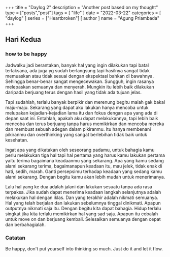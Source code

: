 +++
title = "Daylog 2"
description = "Another post based on my thought"
type = ["posts","post"]
tags = [
    "life"
]
date = "2022-03-22"
categories = [
    "daylog"
]
series = ["Heartbroken"]
[ author ]
  name = "Agung Priambada"
+++

## Hari Kedua
### how to be happy

Jadwalku jadi berantakan, banyak hal yang ingin dilakukan tapi batal terlaksana, ada juga yg sudah berlangsung tapi hasilnya sangat tidak memuaskan atau tidak sesuai dengan ekspektasi bahkan di bawahnya. Sehingga benar-benar sangat mengecewakan. Sungguh, ingin rasanya melepaskan semuanya dan menyerah. Mungkin itu lebih baik dilakukan daripada berjuang terus dengan hasil yang tidak ada tujuan jelas. 

Tapi sudahlah, terlalu banyak berpikir dan merenung begitu malah gak bakal maju-maju. Sekarang yang dapat aku lakukan hanya mencoba untuk melupakan kejadian-kejadian lama itu dan fokus dengan apa yang ada di depan saat ini. Entahlah, apakah aku dapat melakukannya, tapi lebih baik mencoba dan terus berjuang tanpa harus memikirkan dan mencoba mereka dan membuat sebuah adegan dalam pikiranmu. Itu hanya membenani pikiranmu dan overthinking yang sangat berlebihan tidak baik untuk kesehatan. 

Ingat apa yang dikatakan oleh seseorang padamu, untuk bahagia kamu perlu melakukan tiga hal tapi hal pertama yang harus kamu lakukan pertama yaitu terima bagaimana keadaanmu yang sekarang. Apa yang kamu sedang alami sekarang terima, bagaimanapun keadaan itu, mau jelek, tidak enak di hati, sedih, marah. Ganti persepsimu terhadap keadaan yang sedang kamu alami sekarang. Dengan begitu kamu akan lebih mudah untuk menerimanya.

Lalu hal yang ke dua adalah jalani dan lakukan sesuatu tanpa ada rasa terpaksa. Jika sudah dapat menerima keadaan langkah selanjutnya adalah melakukan hal dengan iklas. Dan yang terakhir adalah nikmati semuanya. Hal yang telah berjalan dan lakukan sebelumnya tinggal dinikmati. Apapun outputnya nikmati saja itu. Dengan begitu kita dapat bahagia. Hidup terlalu singkat jika kita terlalu memikirkan hal yang sad saja. Apapun itu cobalah untuk move on dan berjuang kembali. Selesaikan semuanya dengan cepat dan berbahagialah. 

### Catatan

Be happy, don't put yourself into thinking so much. Just do it and let it flow.
